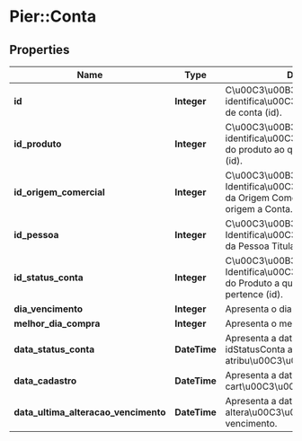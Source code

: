# Pier::Conta

## Properties
Name | Type | Description | Notes
------------ | ------------- | ------------- | -------------
**id** | **Integer** | C\u00C3\u00B3digo de identifica\u00C3\u00A7\u00C3\u00A3o de conta (id). | [optional] 
**id_produto** | **Integer** | C\u00C3\u00B3digo de identifica\u00C3\u00A7\u00C3\u00A3o do produto ao qual a conta faz parte. (id). | [optional] 
**id_origem_comercial** | **Integer** | C\u00C3\u00B3digo de Identifica\u00C3\u00A7\u00C3\u00A3o da Origem Comercial (id) que deu origem a Conta. | [optional] 
**id_pessoa** | **Integer** | C\u00C3\u00B3digo de Identifica\u00C3\u00A7\u00C3\u00A3o da Pessoa Titular da Conta (id). | [optional] 
**id_status_conta** | **Integer** | C\u00C3\u00B3digo de Identifica\u00C3\u00A7\u00C3\u00A3o do Produto a qual o cart\u00C3\u00A3o pertence (id). | [optional] 
**dia_vencimento** | **Integer** | Apresenta o dia de vencimento. | [optional] 
**melhor_dia_compra** | **Integer** | Apresenta o melhor dia de compra. | [optional] 
**data_status_conta** | **DateTime** | Apresenta a data em que o idStatusConta atual fora atribu\u00C3\u00ADdo para ela. | [optional] 
**data_cadastro** | **DateTime** | Apresenta a data em que o cart\u00C3\u00A3o foi gerado. | [optional] 
**data_ultima_alteracao_vencimento** | **DateTime** | Apresenta a data da ultima altera\u00C3\u00A7\u00C3\u00A3o de vencimento. | [optional] 



